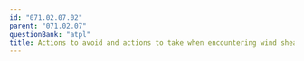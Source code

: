 ```yaml
---
id: "071.02.07.02"
parent: "071.02.07"
questionBank: "atpl"
title: Actions to avoid and actions to take when encountering wind shear
---
```

